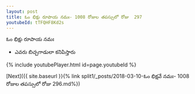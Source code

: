 ```yaml
---
layout: post
title: ఓం భిక్షు రూపాయ నమః- 1008 రోజుల తపస్సులో రోజు  297
youtubeId: tTFQHF8Kd2s
---
```

 
 
 ఓం భిక్షు రూపాయ నమః  
 
 -  ఎవరు బిచ్చగాడులా కనిపిస్తారు 
 
  
 
  
 
 
 
 
 
 


{% include youtubePlayer.html id=page.youtubeId %}
 
[Next]({{ site.baseurl }}{% link  split1/_posts/2018-03-10-ఓం భిక్షవే నమః- 1008 రోజుల తపస్సులో రోజు  296.md%})
 
